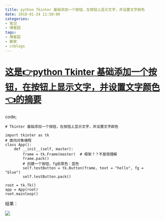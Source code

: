 ```yaml
---
title: python Tkinter 基础添加一个按钮，在按钮上显示文字，并设置文字颜色
date: 2018-01-24 11:50:00
categories:
- 笔记
- 博客园
tags:
- 博客园
- 搬家
- cnblogs
---
```

# [这是👉python Tkinter 基础添加一个按钮，在按钮上显示文字，并设置文字颜色👈的摘要](/2018/01/24/cnblog_8343266/)
<!--more-->
code;

    
    
    # Tkinter 基础添加一个按钮，在按钮上显示文字，并设置文字颜色
    
    import tkinter as tk
    # 面向对象编程
    class App():
        def __init__(self, master):
            frame = tk.Frame(master)  # 框架？？不是很理解
            frame.pack()
            # 创建一个按钮，fg前景色：蓝色
            self.testButton = tk.Button(frame, text = "hello", fg = "blue")
            self.testButton.pack()
    
    root = tk.Tk()
    app = App(root)
    root.mainloop()

结果：

![](http://images2017.cnblogs.com/blog/1301576/201801/1301576-20180124194919334-1331569246.png)




